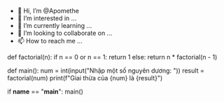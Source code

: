- 👋 Hi, I’m @Apomethe
- 👀 I’m interested in ...
- 🌱 I’m currently learning ...
- 💞️ I’m looking to collaborate on ...
- 📫 How to reach me ...

<!---
Apomethe/Apomethe is a ✨ special ✨ repository because its `README.md` (this file) appears on your GitHub profile.
You can click the Preview link to take a look at your changes.
--->
def factorial(n):
    if n == 0 or n == 1:
        return 1
    else:
        return n * factorial(n - 1)

def main():
    num = int(input("Nhập một số nguyên dương: "))
    result = factorial(num)
    print(f"Giai thừa của {num} là {result}")

if __name__ == "__main__":
    main()

